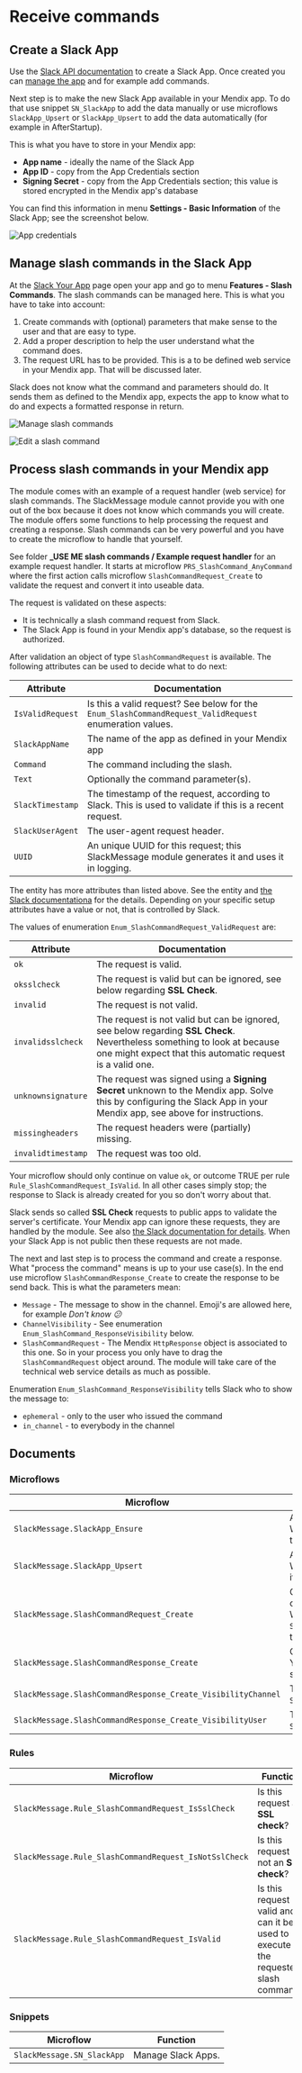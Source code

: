 # Receive commands

## Create a Slack App

Use the [Slack API documentation](https://api.slack.com/interactivity/slash-commands) to create a Slack App. Once created you can [manage the app](https://api.slack.com/apps) and for example add commands.

Next step is to make the new Slack App available in your Mendix app. To do that use snippet `SN_SlackApp` to add the data manually or use microflows `SlackApp_Upsert` or `SlackApp_Upsert` to add the data automatically (for example in AfterStartup).

This is what you have to store in your Mendix app:

* **App name** - ideally the name of the Slack App
* **App ID** - copy from the App Credentials section
* **Signing Secret** - copy from the App Credentials section; this value is stored encrypted in the Mendix app's database

You can find this information in menu **Settings - Basic Information** of the Slack App; see the screenshot below.

![App credentials](Slack%20screenshot%205.png)

## Manage slash commands in the Slack App

At the [Slack Your App](https://api.slack.com/apps) page open your app and go to menu **Features - Slash Commands**. The slash commands can be managed here. This is what you have to take into account:

1. Create commands with (optional) parameters that make sense to the user and that are easy to type.
2. Add a proper description to help the user understand what the command does.
3. The request URL has to be provided. This is a to be defined web service in your Mendix app. That will be discussed later.

Slack does not know what the command and parameters should do. It sends them as defined to the Mendix app, expects the app to know what to do and expects a formatted response in return.

![Manage slash commands](Slack%20screenshot%206.png)

![Edit a slash command](Slack%20screenshot%207.png)

## Process slash commands in your Mendix app

The module comes with an example of a request handler (web service) for slash commands. The SlackMessage module cannot provide you with one out of the box because it does not know which commands you will create. The module offers some functions to help processing the request and creating a response. Slash commands can be very powerful and you have to create the microflow to handle that yourself.

See folder **_USE ME slash commands / Example request handler** for an example request handler. It starts at microflow `PRS_SlashCommand_AnyCommand` where the first action calls microflow `SlashCommandRequest_Create` to validate the request and convert it into useable data.

The request is validated on these aspects:

* It is technically a slash command request from Slack.
* The Slack App is found in your Mendix app's database, so the request is authorized.

After validation an object of type `SlashCommandRequest` is available. The following attributes can be used to decide what to do next:

| Attribute        | Documentation                                                                                           |
| ---------------- | ------------------------------------------------------------------------------------------------------- |
| `IsValidRequest` | Is this a valid request? See below for the `Enum_SlashCommandRequest_ValidRequest` enumeration values.  |
| `SlackAppName`   | The name of the app as defined in your Mendix app                                                       |
| `Command`        | The command including the slash.                                                                        |
| `Text`           | Optionally the command parameter(s).                                                                    |
| `SlackTimestamp` | The timestamp of the request, according to Slack. This is used to validate if this is a recent request. |
| `SlackUserAgent` | The user-agent request header.                                                                          |
| `UUID`           | An unique UUID for this request; this SlackMessage module generates it and uses it in logging.          |

The entity has more attributes than listed above. See the entity and [the Slack documentationa](https://api.slack.com/interactivity/slash-commands) for the details. Depending on your specific setup attributes have a value or not, that is controlled by Slack.

The values of enumeration `Enum_SlashCommandRequest_ValidRequest` are:

| Attribute          | Documentation                                                                                                                                                                          |
| ------------------ | -------------------------------------------------------------------------------------------------------------------------------------------------------------------------------------- |
| `ok`               | The request is valid.                                                                                                                                                                  |
| `oksslcheck`       | The request is valid but can be ignored, see below regarding **SSL Check**.                                                                                                            |
| `invalid`          | The request is not valid.                                                                                                                                                              |
| `invalidsslcheck`  | The request is not valid but can be ignored, see below regarding **SSL Check**. Nevertheless something to look at because one might expect that this automatic request is a valid one. |
| `unknownsignature` | The request was signed using a **Signing Secret** unknown to the Mendix app. Solve this by configuring the Slack App in your Mendix app, see above for instructions.                   |
| `missingheaders`   | The request headers were (partially) missing.                                                                                                                                          |
| `invalidtimestamp` | The request was too old.                                                                                                                                                               |

Your microflow should only continue on value `ok`, or outcome TRUE per rule `Rule_SlashCommandRequest_IsValid`. In all other cases simply stop; the response to Slack is already created for you so don't worry about that.

Slack sends so called **SSL Check** requests to public apps to validate the server's certificate. Your Mendix app can ignore these requests, they are handled by the module. See also [the Slack documentation for details](https://api.slack.com/interactivity/slash-commands#app_command_handling). When your Slack App is not public then these requests are not made.

The next and last step is to process the command and create a response. What "process the command" means is up to your use case(s). In the end use microflow `SlashCommandResponse_Create` to create the response to be send back. This is what the parameters mean:

* `Message` - The message to show in the channel. Emoji's are allowed here, for example *Don't know :confused:*
* `ChannelVisibility` - See enumeration `Enum_SlashCommand_ResponseVisibility` below.
* `SlashCommandRequest` - The Mendix `HttpResponse` object is associated to this one. So in your process you only have to drag the `SlashCommandRequest` object around. The  module will take care of the technical web service details as much as possible.

Enumeration `Enum_SlashCommand_ResponseVisibility` tells Slack who to show the message to:

* `ephemeral` - only to the user who issued the command
* `in_channel` - to everybody in the channel

## Documents

### Microflows

| Microflow                                                    | Function                                                                                                                                                                                     |
| ------------------------------------------------------------ | -------------------------------------------------------------------------------------------------------------------------------------------------------------------------------------------- |
| `SlackMessage.SlackApp_Ensure`                               | Add a Slack App definition and return it. When already in the database then retrieve that one.                                                                                               |
| `SlackMessage.SlackApp_Upsert`                               | Add a Slack App definition and return it. When already in the database then update it and retrieve that one.                                                                                 |
| `SlackMessage.SlashCommandRequest_Create`                    | Given an HttpRequest and HttpResponse object validate and interpret the request. When successful the outcome is a `SlashCommandRequest` with all data you need to execute the slash command. |
| `SlackMessage.SlashCommandResponse_Create`                   | Create the response to the slash command. You have to provide the actual message to show and audience.                                                                                       |
| `SlackMessage.SlashCommandResponse_Create_VisibilityChannel` | This is a convenience function, see also `SlackMessage.SlashCommandResponse_Create`.                                                                                                         |
| `SlackMessage.SlashCommandResponse_Create_VisibilityUser`    | This is a convenience function, see also `SlackMessage.SlashCommandResponse_Create`.                                                                                                         |

### Rules

| Microflow                                             | Function                                                                         |
| ----------------------------------------------------- | -------------------------------------------------------------------------------- |
| `SlackMessage.Rule_SlashCommandRequest_IsSslCheck`    | Is this request an **SSL check**?                                                |
| `SlackMessage.Rule_SlashCommandRequest_IsNotSslCheck` | Is this request not an **SSL check**?                                            |
| `SlackMessage.Rule_SlashCommandRequest_IsValid`       | Is this request valid and can it be used to execute the requested slash command? |

### Snippets

| Microflow                  | Function           |
| -------------------------- | ------------------ |
| `SlackMessage.SN_SlackApp` | Manage Slack Apps. |
